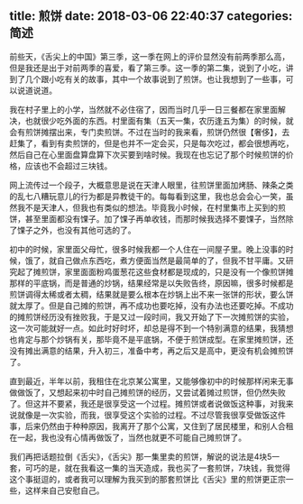 title: 煎饼
date: 2018-03-06 22:40:37
categories: 简述
  --- 


前些天，《舌尖上的中国》第三季，这一季在网上的评价显然没有前两季那么高，但是我还是出于对前两季的喜爱，看了第三季。这一季的第二集，说到了小吃，讲到了几个跟小吃有关的故事，其中一个故事说到了煎饼。也让我想到了一些事，可以说道说道。

我在村子里上的小学，当然就不必住宿了，因而当时几乎一日三餐都在家里面解决，也就很少吃外面的东西。村里面有集（五天一集，农历逢五为集）的时候，就会有煎饼摊摆出来，专门卖煎饼。不过在当时的我来看，煎饼仍然很【奢侈】，去赶集了，看到有卖煎饼的，但是也并不一定会买，只是每次吃过，都会很想再吃，然后自己在心里面盘算盘算下次买要到啥时候。我现在也忘记了那个时候煎饼的价格，应该也不会超过三块钱。

网上流传过一个段子，大概意思是说在天津人眼里，往煎饼里面加烤肠、辣条之类的乱七八糟玩意儿的行为都是异教徒干的。每每看到这里，我也总会会心一笑，虽然我不是天津人，但我也有类似的想法。毕竟我小时候，在村里集市上买到的煎饼，甚至里面都没有馃子。加了馃子再单收钱，而那时候我选择不要馃子，当然除了馃子之外，也没有其他可选的了。

初中的时候，家里面父母忙，很多时候我都一个人住在一间屋子里。晚上没事的时候，饿了，就自己做点东西吃，煮方便面当然是最简单的了，但我不甘平庸。又研究起了摊煎饼，家里面面粉鸡蛋葱花这些食材都是现成的，只是没有一个像煎饼摊那样的平底锅，而是普通的炒锅，结果经常是以失败告终，原因嘛，很多时候都是煎饼调得太稀或者太稠，结果就是要么根本在炒锅上出不来一张饼的形状，要么饼就太厚了。但是自己摊的煎饼，再不成功也要吃掉，没有办法也还要吃掉。不成功的摊煎饼经历没有挫败我，于是又过一段时间，我又开始了下一次摊煎饼的实验，这一次可能就好一点。如此时好时坏，却总是得不到一个特别满意的结果，我猜想也肯定与那个炒锅有关，那毕竟不是平底锅，不便于煎饼成型。在家里摊煎饼，还没有摊出满意的结果，升入初三，准备中考，再之后又是高中，更没有机会摊煎饼了。

直到最近，半年以前，我租住在北京某公寓里，又能够像初中的时候那样闲来无事做做饭了，又想起来初中时自己摊煎饼的经历，又尝试着摊过煎饼，但仍然失败了。但这并不要紧，我还是很享受这一个过程。摊煎饼或者说做饭这种事，对我来说就像是一次实验，而我，很享受这个实验的过程。不过尽管我很享受做饭这件事，后来仍然由于种种原因，我离开了那个公寓，又住到了居民楼里，和别人合租在一起，我也没有心情再做饭了，当然也就更不可能自己摊煎饼了。

我们再把话题拉倒《舌尖》，《舌尖》那一集里卖的煎饼，解说的说法是4块5一套，可巧的是，就在我看这一集的当天造成，我也买了一套煎饼，7块钱，我觉得这个事挺逗的，或者我可以理解为我买到的那套煎饼比《舌尖》里的煎饼更正宗一些，这样来自己安慰自己。












